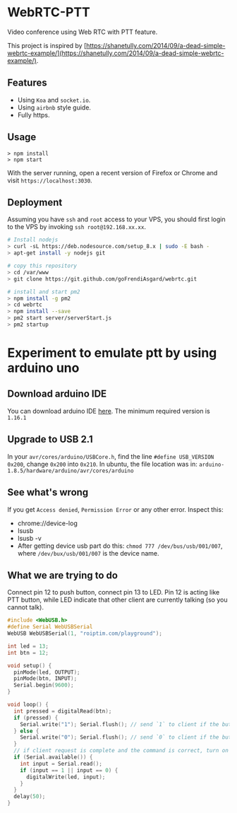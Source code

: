 # WebRTC-PTT

Video conference using Web RTC with PTT feature.

This project is inspired by [https://shanetully.com/2014/09/a-dead-simple-webrtc-example/](https://shanetully.com/2014/09/a-dead-simple-webrtc-example/).

## Features

* Using `Koa` and `socket.io`.
* Using `airbnb` style guide.
* Fully https.

## Usage

```
> npm install
> npm start
```

With the server running, open a recent version of Firefox or Chrome and visit `https://localhost:3030`.

## Deployment

Assuming you have `ssh` and `root` access to your VPS, you should first login to the VPS by invoking `ssh root@192.168.xx.xx`.

```bash
# Install nodejs
> curl -sL https://deb.nodesource.com/setup_8.x | sudo -E bash -
> apt-get install -y nodejs git

# copy this repository
> cd /var/www
> git clone https://git.github.com/goFrendiAsgard/webrtc.git

# install and start pm2
> npm install -g pm2
> cd webrtc
> npm install --save
> pm2 start server/serverStart.js
> pm2 startup

```

# Experiment to emulate ptt by using arduino uno

## Download arduino IDE

You can download arduino IDE [here](https://www.arduino.cc/en/Main/Software). The minimum required version is `1.16.1`

## Upgrade to USB 2.1

In your `avr/cores/arduino/USBCore.h`, find the line `#define USB_VERSION 0x200`, change `0x200` into `0x210`. In ubuntu, the file location was in: `arduino-1.8.5/hardware/arduino/avr/cores/arduino`

## See what's wrong

If you get `Access denied`, `Permission Error` or any other error. Inspect this:

* chrome://device-log
* lsusb
* lsusb -v
* After getting device usb part do this: `chmod 777 /dev/bus/usb/001/007`, where `/dev/bux/usb/001/007` is the device name.

## What we are trying to do

Connect pin 12 to push button, connect pin 13 to LED. Pin 12 is acting like PTT button, while LED indicate that other client are currently talking (so you cannot talk). 

```c
#include <WebUSB.h>
#define Serial WebUSBSerial
WebUSB WebUSBSerial(1, "roiptim.com/playground");

int led = 13;
int btn = 12;

void setup() {
  pinMode(led, OUTPUT);
  pinMode(btn, INPUT);
  Serial.begin(9600);  
}

void loop() {
  int pressed = digitalRead(btn);
  if (pressed) {
    Serial.write("1"); Serial.flush(); // send `1` to client if the button is pressed
  } else {
    Serial.write("0"); Serial.flush(); // send `0` to client if the button is not pressed
  }
  // if client request is complete and the command is correct, turn on the lamp. Valid command is either `0` or `1`.
  if (Serial.available()) {
    int input = Serial.read();
    if (input == 1 || input == 0) {
      digitalWrite(led, input);
    }
  }
  delay(50);
}

```